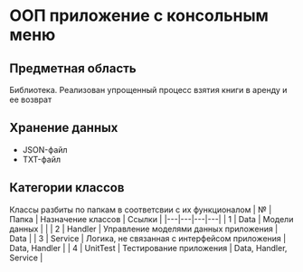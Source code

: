 # ООП приложение с консольным меню

## Предметная область
Библиотека. Реализован упрощенный процесс взятия книги в аренду и ее возврат

## Хранение данных
- JSON-файл
- TXT-файл


## Категории классов
Классы разбиты по папкам в соответсвии с их функционалом
| № | Папка | Назначение классов | Ссылки |
|---|---|---|---|
| 1 | Data | Модели данных |  |
| 2 | Handler | Управление моделями данных приложения | Data |
| 3 | Service | Логика, не связанная с интерфейсом приложения | Data, Handler |
| 4 | UnitTest | Тестирование приложения | Data, Handler, Service |

